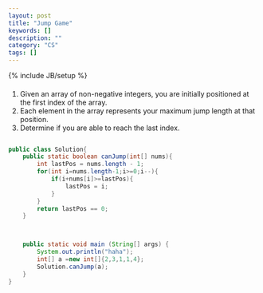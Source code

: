 ```yaml
---
layout: post
title: "Jump Game"
keywords: []
description: ""
category: "CS"
tags: []
---
```

{% include JB/setup %}

####
1. Given an array of non-negative integers, you are initially positioned at the
   first index of the array.
2. Each element in the array represents your maximum jump length at that
   position.
3. Determine if you are able to reach the last index.



```java

public class Solution{
    public static boolean canJump(int[] nums){
        int lastPos = nums.length - 1;
        for(int i=nums.length-1;i>=0;i--){
            if(i+nums[i]>=lastPos){
                lastPos = i;
            }
        }
        return lastPos == 0;
    }



    public static void main (String[] args) {
        System.out.println("haha");
        int[] a =new int[]{2,3,1,1,4};
        Solution.canJump(a);
    }
}

```
